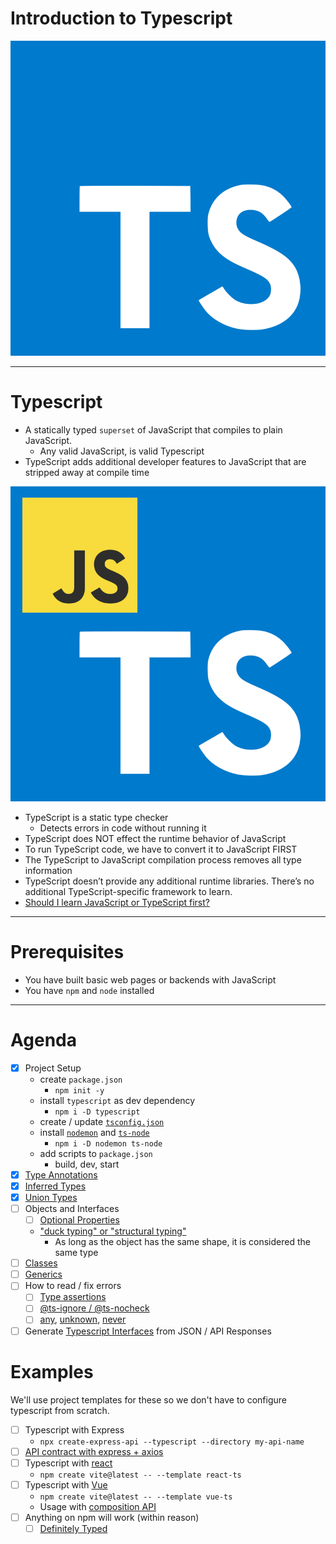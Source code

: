 # Introduction to Typescript

![](./images/TS_LOGO.png)

---

# Typescript

* A statically typed `superset` of JavaScript that compiles to plain JavaScript.
  * Any valid JavaScript, is valid Typescript
* TypeScript adds additional developer features to JavaScript that are stripped away at compile time

![](./images/TS_JS.png)

* TypeScript is a static type checker
  * Detects errors in code without running it
* TypeScript does NOT effect the runtime behavior of JavaScript
* To run TypeScript code, we have to convert it to JavaScript FIRST
* The TypeScript to JavaScript compilation process removes all type information
* TypeScript doesn’t provide any additional runtime libraries. There’s no additional TypeScript-specific framework to learn.
* [Should I learn JavaScript or TypeScript first?](https://www.typescriptlang.org/docs/handbook/typescript-from-scratch.html#learning-javascript-and-typescript)

---

# Prerequisites

* You have built basic web pages or backends with JavaScript
* You have `npm` and `node` installed

---

# Agenda

* [x] Project Setup
  * create `package.json`
    * `npm init -y`
  * install `typescript` as dev dependency
    * `npm i -D typescript`
  * create / update [`tsconfig.json`](https://www.typescriptlang.org/docs/handbook/tsconfig-json.html)
  * install [`nodemon`](https://www.npmjs.com/package/nodemon) and [`ts-node`](https://www.npmjs.com/package/ts-node)
    * `npm i -D nodemon ts-node`
  * add scripts to `package.json`
    * build, dev, start
* [x] [Type Annotations](https://www.typescriptlang.org/docs/handbook/2/everyday-types.html)
* [x] [Inferred Types](https://www.typescriptlang.org/docs/handbook/type-inference.html#handbook-content)
* [x] [Union Types](https://www.typescriptlang.org/docs/handbook/2/everyday-types.html#union-types)
* [ ] Objects and Interfaces
  * [ ] [Optional Properties](https://www.typescriptlang.org/docs/handbook/2/objects.html#optional-properties)
  * ["duck typing" or "structural typing"](https://www.typescriptlang.org/docs/handbook/typescript-in-5-minutes.html#structural-type-system)
    * As long as the object has the same shape, it is considered the same type
* [ ] [Classes](https://www.typescriptlang.org/docs/handbook/2/classes.html)
* [ ] [Generics](https://www.typescriptlang.org/docs/handbook/2/generics.html#handbook-content)
* [ ] How to read / fix errors
  * [ ] [Type assertions](https://www.typescriptlang.org/docs/handbook/2/everyday-types.html#type-assertions)
  * [ ] [@ts-ignore / @ts-nocheck](https://www.typescriptlang.org/docs/handbook/intro-to-js-ts.html#ts-check)
  * [ ] [any](https://www.typescriptlang.org/docs/handbook/2/everyday-types.html#any), [unknown](https://www.typescriptlang.org/docs/handbook/2/functions.html#unknown), [never](https://www.typescriptlang.org/docs/handbook/2/narrowing.html#the-never-type)
* [ ] Generate [Typescript Interfaces](https://quicktype.io/) from JSON / API Responses

# Examples

We'll use project templates for these so we don't have to configure typescript from scratch.

* [ ] Typescript with Express
  * `npx create-express-api --typescript --directory my-api-name`
* [ ] [API contract with express + axios](https://www.jonmellman.com/posts/typescript-for-api-contracts)
* [ ] Typescript with [react](https://github.com/typescript-cheatsheets/react#reacttypescript-cheatsheets)
  * `npm create vite@latest -- --template react-ts`
* [ ] Typescript with [Vue](https://vuejs.org/guide/typescript/overview.html#definecomponent)
  * `npm create vite@latest -- --template vue-ts`
  * Usage with [composition API](https://vuejs.org/guide/typescript/composition-api.html#typing-component-props)
* [ ] Anything on npm will work (within reason)
  * [ ] [Definitely Typed](https://www.typescriptlang.org/dt/search?search=)

